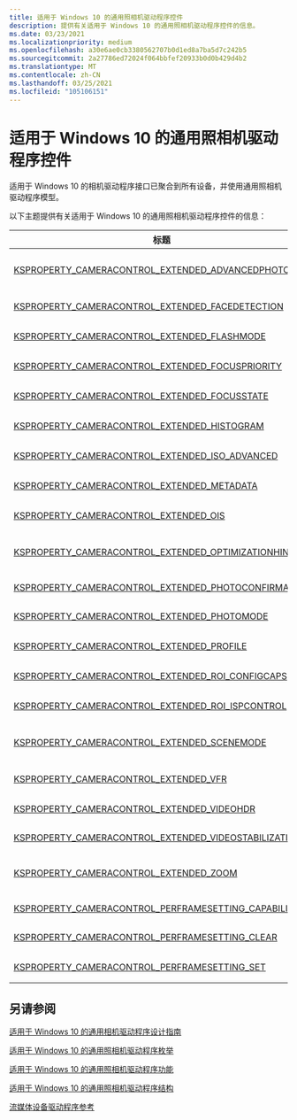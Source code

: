```yaml
---
title: 适用于 Windows 10 的通用照相机驱动程序控件
description: 提供有关适用于 Windows 10 的通用照相机驱动程序控件的信息。
ms.date: 03/23/2021
ms.localizationpriority: medium
ms.openlocfilehash: a30e6ae0cb3380562707b0d1ed8a7ba5d7c242b5
ms.sourcegitcommit: 2a27786ed72024f064bbfef20933b0d0b429d4b2
ms.translationtype: MT
ms.contentlocale: zh-CN
ms.lasthandoff: 03/25/2021
ms.locfileid: "105106151"
---
```

# <a name="universal-camera-driver-controls-for-windows-10"></a>适用于 Windows 10 的通用照相机驱动程序控件

适用于 Windows 10 的相机驱动程序接口已聚合到所有设备，并使用通用照相机驱动程序模型。

以下主题提供有关适用于 Windows 10 的通用照相机驱动程序控件的信息：

| 标题 | 说明 |
|--|--|
| [KSPROPERTY_CAMERACONTROL_EXTENDED_ADVANCEDPHOTO](ksproperty-cameracontrol-extended-advancedphoto.md) | KSPROPERTY_CAMERACONTROL_EXTENDED_ADVANCEDPHOTO 是一种扩展属性控件，用于控制对驱动程序的照片 HDR、闪光无闪光和超低度合成。 |
| [KSPROPERTY_CAMERACONTROL_EXTENDED_FACEDETECTION](ksproperty-cameracontrol-extended-facedetection.md) | KSPROPERTY_CAMERACONTROL_EXTENDED_FACEDETECTION 是用于打开和关闭人脸检测的扩展属性控件。 |
| [KSPROPERTY_CAMERACONTROL_EXTENDED_FLASHMODE](ksproperty-cameracontrol-extended-flashmode2.md) | KSPROPERTY_CAMERACONTROL_EXTENDED_FLASHMODE 是用于支持助手 flash 的扩展属性控件。 |
| [KSPROPERTY_CAMERACONTROL_EXTENDED_FOCUSPRIORITY](ksproperty-cameracontrol-extended-focuspriority.md) | KSPROPERTY_CAMERACONTROL_EXTENDED_FOCUSPRIORITY 是用于配置焦点优先级的扩展属性控件。 |
| [KSPROPERTY_CAMERACONTROL_EXTENDED_FOCUSSTATE](ksproperty-cameracontrol-extended-focusstate.md) | KSPROPERTY_CAMERACONTROL_EXTENDED_FOCUSSTATE 是用于从驱动程序获取焦点状态的扩展属性控件。 |
| [KSPROPERTY_CAMERACONTROL_EXTENDED_HISTOGRAM](ksproperty-cameracontrol-extended-histogram.md) | KSPROPERTY_CAMERACONTROL_EXTENDED_HISTOGRAM 是一种扩展属性控件，用于控制驱动程序生成的直方图元数据。 |
| [KSPROPERTY_CAMERACONTROL_EXTENDED_ISO_ADVANCED](ksproperty-cameracontrol-extended-iso-advanced.md) | KSPROPERTY_CAMERACONTROL_EXTENDED_ISO_ADVANCED 是一种扩展属性控件，可实现更多粒度的更多全局 ISO 控制。 |
| [KSPROPERTY_CAMERACONTROL_EXTENDED_METADATA](ksproperty-cameracontrol-extended-metadata.md) | KSPROPERTY_CAMERACONTROL_EXTENDED_METADATA 是一种扩展属性控件，客户端使用它来查询驱动程序的元数据缓冲区要求。 |
| [KSPROPERTY_CAMERACONTROL_EXTENDED_OIS](ksproperty-cameracontrol-extended-ois.md) | KSPROPERTY_CAMERACONTROL_EXTENDED_OIS 是一种扩展属性控件，用于控制驱动程序上的视觉图像稳定 (OIS) 。 |
| [KSPROPERTY_CAMERACONTROL_EXTENDED_OPTIMIZATIONHINT](ksproperty-cameracontrol-extended-optimizationhint-.md) | KSPROPERTY_CAMERACONTROL_EXTENDED_OPTIMIZATIONHINT 是一个扩展属性控件，用于通知驱动程序根据可能使用最多的操作来设置其性能策略。 |
| [KSPROPERTY_CAMERACONTROL_EXTENDED_PHOTOCONFIRMATION](ksproperty-cameracontrol-extended-photoconfirmation.md) | KSPROPERTY_CAMERACONTROL_EXTENDED_PHOTOCONFIRMATION 是一个扩展属性控件，用于设置和获取驱动程序中的照片确认设置。 |
| [KSPROPERTY_CAMERACONTROL_EXTENDED_PHOTOMODE](ksproperty-cameracontrol-extended-photomode2.md) | KSPROPERTY_CAMERACONTROL_EXTENDED_PHOTOMODE 是允许配置 submode 的扩展属性控件。 |
| [KSPROPERTY_CAMERACONTROL_EXTENDED_PROFILE](ksproperty-cameracontrol-extended-profile.md) | KSPROPERTY_CAMERACONTROL_EXTENDED_PROFILE 是一种扩展属性控件，它用于允许捕获框架通知照相机驱动程序已选择哪个配置文件。 |
| [KSPROPERTY_CAMERACONTROL_EXTENDED_ROI_CONFIGCAPS](ksproperty-cameracontrol-extended-roi-configcaps.md) | KSPROPERTY_CAMERACONTROL_EXTENDED_ROI_CONFIGCAPS 是用于查询 ROI 功能的扩展属性控件。 |
| [KSPROPERTY_CAMERACONTROL_EXTENDED_ROI_ISPCONTROL](ksproperty-cameracontrol-extended-roi-ispcontrol.md) | KSPROPERTY_CAMERACONTROL_EXTENDED_ROI_ISPCONTROL 是一个扩展属性控件，用于获取或配置 ROI 设置并应用所需的处理。 |
| [KSPROPERTY_CAMERACONTROL_EXTENDED_SCENEMODE](ksproperty-cameracontrol-extended-scenemode2.md) | KSPROPERTY_CAMERACONTROL_EXTENDED_SCENEMODE 是一种扩展属性控件，用于选择驱动程序定义的模式，该模式表示预设控件的集合。 驱动程序确定分配到场景模式的预设，并在选定场景时启用这些控制设置。 |
| [KSPROPERTY_CAMERACONTROL_EXTENDED_VFR](ksproperty-cameracontrol-extended-vfr.md) | KSPROPERTY_CAMERACONTROL_EXTENDED_VFR 是一种扩展属性控件，用于指定是否需要在驱动程序上使用可变的帧速率。 |
| [KSPROPERTY_CAMERACONTROL_EXTENDED_VIDEOHDR](ksproperty-cameracontrol-extended-videohdr.md) | KSPROPERTY_CAMERACONTROL_EXTENDED_VIDEOHDR 是一种扩展属性控件，用于启用或禁用驱动程序) 视频的高动态范围 (。 |
| [KSPROPERTY_CAMERACONTROL_EXTENDED_VIDEOSTABILIZATION](ksproperty-cameracontrol-extended-videostabilization.md) | KSPROPERTY_CAMERACONTROL_EXTENDED_VIDEOSTABILIZATION 是一种扩展属性控件，用于控制 driver\MFT0. 中的数字视频稳定 |
| [KSPROPERTY_CAMERACONTROL_EXTENDED_ZOOM](ksproperty-cameracontrol-extended-zoom.md) | KSPROPERTY_CAMERACONTROL_EXTENDED_ZOOM 是一种扩展属性控件，用于获取和设置缩放比率以及从驱动程序获取缩放范围。 在 Windows 10 中，此控件扩展为还支持平滑缩放。 |
| [KSPROPERTY_CAMERACONTROL_PERFRAMESETTING_CAPABILITY](ksproperty-cameracontrol-perframesetting-capability.md) | KSPROPERTY_CAMERACONTROL_PERFRAMESETTING_CAPABILITY 是用于从驱动程序获取每帧功能的属性控件。 |
| [KSPROPERTY_CAMERACONTROL_PERFRAMESETTING_CLEAR](ksproperty-cameracontrol-perframesetting-clear.md) | KSPROPERTY_CAMERACONTROL_PERFRAMESETTING_CLEAR 是用于清除驱动程序中的每帧设置的属性控件。  |
| [KSPROPERTY_CAMERACONTROL_PERFRAMESETTING_SET](ksproperty-cameracontrol-perframesetting-set.md) | KSPROPERTY_CAMERACONTROL_PERFRAMESETTING_SET 是用于在驱动程序中设置每帧设置的属性控件。 |

## <a name="see-also"></a>另请参阅

[适用于 Windows 10 的通用相机驱动程序设计指南](windows-10-technical-preview-camera-drivers-design-guide.md)

[适用于 Windows 10 的通用照相机驱动程序枚举](camera-driver-enumerations.md)

[适用于 Windows 10 的通用照相机驱动程序功能](camera-driver-functions.md)

[适用于 Windows 10 的通用照相机驱动程序结构](camera-driver-structures.md)

[流媒体设备驱动程序参考](/windows-hardware/drivers/ddi/_stream/index)
